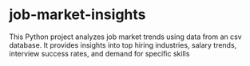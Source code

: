 # job-market-insights
This Python project analyzes job market trends using data from an csv database. It provides insights into top hiring industries, salary trends, interview success rates, and demand for specific skills
